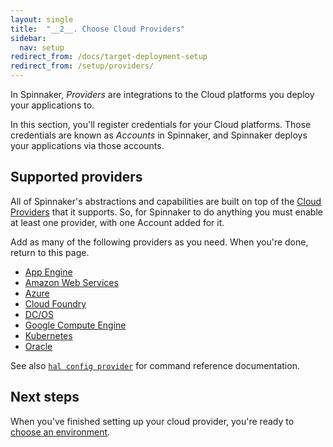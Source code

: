 ```yaml
---
layout: single
title:  "__2__. Choose Cloud Providers"
sidebar:
  nav: setup
redirect_from: /docs/target-deployment-setup
redirect_from: /setup/providers/
---
```


In Spinnaker, *Providers* are integrations to the Cloud platforms you deploy
your applications to.

In this section, you'll register credentials for your Cloud platforms. Those
credentials are known as *Accounts* in Spinnaker, and Spinnaker deploys your
applications via those accounts.

## Supported providers

All of Spinnaker's abstractions and capabilities are built on top of the [Cloud
Providers](/concepts/providers/) that it supports. So, for Spinnaker to do
anything you must enable at least one provider, with one Account added for it.

Add as many of the following providers as you need. When you're done, return to this page.

* [App Engine](/docs/v1.19/setup/install/providers/appengine/)
* [Amazon Web Services](/docs/v1.19/setup/install/providers/aws/)
* [Azure](/docs/v1.19/setup/install/providers/azure/)
* [Cloud Foundry](/docs/v1.19/setup/install/providers/cf/)
* [DC/OS](/docs/v1.19/setup/install/providers/dcos/)
* [Google Compute Engine](/docs/v1.19/setup/install/providers/gce/)
* [Kubernetes](/docs/v1.19/setup/install/providers/kubernetes-v2/)
* [Oracle](/docs/v1.19/setup/install/providers/oracle/)

See also [`hal config provider`](/reference/halyard/commands/#hal-config-provider)
for command reference documentation.

## Next steps

When you've finished setting up your cloud provider, you're ready to
[choose an environment](/docs/v1.19/setup/install/environment/).

